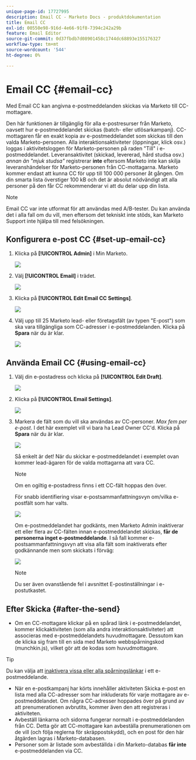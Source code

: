 ```yaml
---
unique-page-id: 17727995
description: Email CC - Marketo Docs - produktdokumentation
title: Email CC
exl-id: 00550e98-916d-4e66-91f8-7394c242a29b
feature: Email Editor
source-git-commit: 0d37fbdb7d08901458c1744dc68893e155176327
workflow-type: tm+mt
source-wordcount: '544'
ht-degree: 0%

---
```


# Email CC {#email-cc}

Med Email CC kan angivna e-postmeddelanden skickas via Marketo till CC-mottagare.

Den här funktionen är tillgänglig för alla e-postresurser från Marketo, oavsett hur e-postmeddelandet skickas (batch- eller utlösarkampanj). CC-mottagaren får en exakt kopia av e-postmeddelandet som skickas till den valda Marketo-personen. Alla interaktionsaktiviteter (öppningar, klick osv.) loggas i aktivitetsloggen för Marketo-personen på raden &quot;Till&quot; i e-postmeddelandet. Leveransaktivitet (skickad, levererad, hård studsa osv.) _annan än &quot;mjuk studsa&quot;_ registrerar **inte** eftersom Marketo inte kan skilja leveranshändelser för Marketo-personen från CC-mottagarna. Marketo kommer endast att kunna CC för upp till 100 000 personer åt gången. Om din smarta lista överstiger 100 kB och det är absolut nödvändigt att alla personer på den får CC rekommenderar vi att du delar upp din lista.

>[!NOTE]
>
>Email CC var inte utformat för att användas med A/B-tester. Du kan använda det i alla fall om du vill, men eftersom det tekniskt inte stöds, kan Marketo Support inte hjälpa till med felsökningen.

## Konfigurera e-post CC {#set-up-email-cc}

1. Klicka på **[!UICONTROL Admin]** i Min Marketo.

   ![](assets/one.png)

1. Välj **[!UICONTROL Email]** i trädet.

   ![](assets/two.png)

1. Klicka på **[!UICONTROL Edit Email CC Settings]**.

   ![](assets/three.png)

1. Välj upp till 25 Marketo lead- eller företagsfält (av typen &quot;E-post&quot;) som ska vara tillgängliga som CC-adresser i e-postmeddelanden. Klicka på **Spara** när du är klar.

   ![](assets/four.png)

## Använda Email CC {#using-email-cc}

1. Välj din e-postadress och klicka på **[!UICONTROL Edit Draft]**.

   ![](assets/five.png)

1. Klicka på **[!UICONTROL Email Settings]**.

   ![](assets/six.png)

1. Markera de fält som du vill ska användas av CC-personer. _Max fem per e-post_. I det här exemplet vill vi bara ha Lead Owner CC&#39;d. Klicka på **Spara** när du är klar.

   ![](assets/seven.png)

   Så enkelt är det! När du skickar e-postmeddelandet i exemplet ovan kommer lead-ägaren för de valda mottagarna att vara CC.

   >[!NOTE]
   >
   >Om en ogiltig e-postadress finns i ett CC-fält hoppas den över.

   För snabb identifiering visar e-postsammanfattningsvyn om/vilka e-postfält som har valts.

   ![](assets/eight.png)

   Om e-postmeddelandet har godkänts, men Marketo Admin inaktiverar ett eller flera av CC-fälten innan e-postmeddelandet skickas, **får de personerna inget e-postmeddelande**. I så fall kommer e-postsammanfattningsvyn att visa alla fält som inaktiverats efter godkännande men som skickats i förväg:

   ![](assets/removal.png)

   >[!NOTE]
   >
   >Du ser även ovanstående fel i avsnittet E-postinställningar i e-postutkastet.

## Efter Skicka {#after-the-send}

* Om en CC-mottagare klickar på en spårad länk i e-postmeddelandet, kommer klickaktiviteten (som alla andra interaktionsaktiviteter) att associeras med e-postmeddelandets huvudmottagare. Dessutom kan de klicka sig fram till en sida med Marketo webbspårningskod (munchkin.js), vilket gör att de kodas som huvudmottagare.

>[!TIP]
>
>Du kan välja att [inaktivera vissa eller alla spårningslänkar](/help/marketo/product-docs/email-marketing/general/functions-in-the-editor/disable-tracking-for-an-email-link.md) i ett e-postmeddelande.

* När en e-postkampanj har körts innehåller aktiviteten Skicka e-post en lista med alla CC-adresser som har inkluderats för varje mottagare av e-postmeddelandet. Om några CC-adresser hoppades över på grund av att prenumerationen avbrutits, kommer även den att registreras i aktiviteten.
* Avbeställ länkarna och sidorna fungerar normalt i e-postmeddelanden från CC. Detta gör att CC-mottagare kan avbeställa prenumerationen om de vill (och följa reglerna för skräppostskydd), och en post för den här åtgärden lagras i Marketo-databasen.
* Personer som är listade som avbeställda i din Marketo-databas **får inte** e-postmeddelanden via CC.
